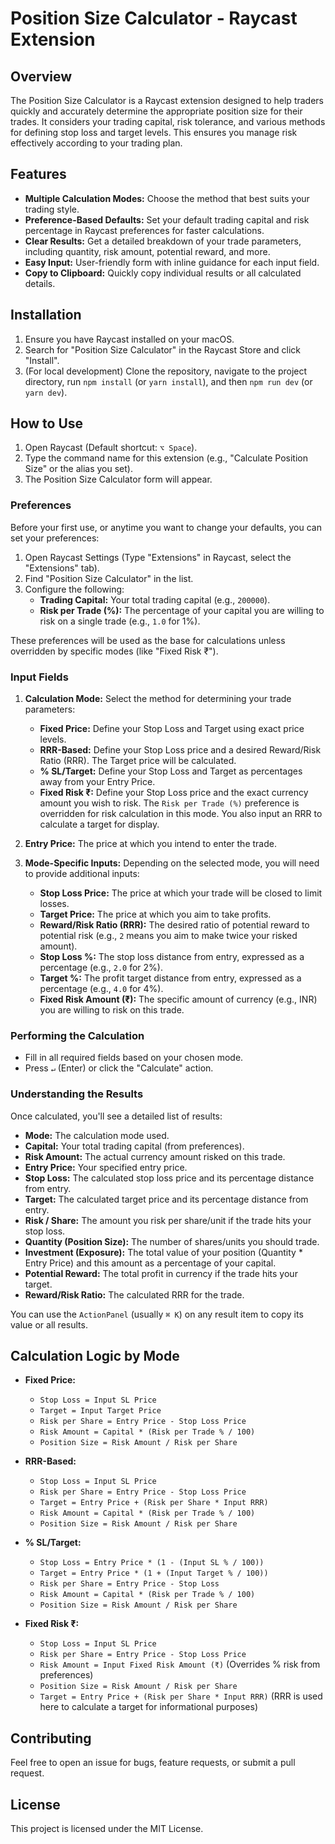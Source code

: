 # Position Size Calculator - Raycast Extension

## Overview

The Position Size Calculator is a Raycast extension designed to help traders quickly and accurately determine the appropriate position size for their trades. It considers your trading capital, risk tolerance, and various methods for defining stop loss and target levels. This ensures you manage risk effectively according to your trading plan.

## Features

- **Multiple Calculation Modes:** Choose the method that best suits your trading style.
- **Preference-Based Defaults:** Set your default trading capital and risk percentage in Raycast preferences for faster calculations.
- **Clear Results:** Get a detailed breakdown of your trade parameters, including quantity, risk amount, potential reward, and more.
- **Easy Input:** User-friendly form with inline guidance for each input field.
- **Copy to Clipboard:** Quickly copy individual results or all calculated details.

## Installation

1.  Ensure you have Raycast installed on your macOS.
2.  Search for "Position Size Calculator" in the Raycast Store and click "Install".
3.  (For local development) Clone the repository, navigate to the project directory, run `npm install` (or `yarn install`), and then `npm run dev` (or `yarn dev`).

## How to Use

1.  Open Raycast (Default shortcut: `⌥ Space`).
2.  Type the command name for this extension (e.g., "Calculate Position Size" or the alias you set).
3.  The Position Size Calculator form will appear.

### Preferences

Before your first use, or anytime you want to change your defaults, you can set your preferences:

1.  Open Raycast Settings (Type "Extensions" in Raycast, select the "Extensions" tab).
2.  Find "Position Size Calculator" in the list.
3.  Configure the following:
    - **Trading Capital:** Your total trading capital (e.g., `200000`).
    - **Risk per Trade (%):** The percentage of your capital you are willing to risk on a single trade (e.g., `1.0` for 1%).

These preferences will be used as the base for calculations unless overridden by specific modes (like "Fixed Risk ₹").

### Input Fields

1.  **Calculation Mode:** Select the method for determining your trade parameters:

    - **Fixed Price:** Define your Stop Loss and Target using exact price levels.
    - **RRR-Based:** Define your Stop Loss price and a desired Reward/Risk Ratio (RRR). The Target price will be calculated.
    - **% SL/Target:** Define your Stop Loss and Target as percentages away from your Entry Price.
    - **Fixed Risk ₹:** Define your Stop Loss price and the exact currency amount you wish to risk. The `Risk per Trade (%)` preference is overridden for risk calculation in this mode. You also input an RRR to calculate a target for display.

2.  **Entry Price:** The price at which you intend to enter the trade.

3.  **Mode-Specific Inputs:** Depending on the selected mode, you will need to provide additional inputs:
    - **Stop Loss Price:** The price at which your trade will be closed to limit losses.
    - **Target Price:** The price at which you aim to take profits.
    - **Reward/Risk Ratio (RRR):** The desired ratio of potential reward to potential risk (e.g., `2` means you aim to make twice your risked amount).
    - **Stop Loss %:** The stop loss distance from entry, expressed as a percentage (e.g., `2.0` for 2%).
    - **Target %:** The profit target distance from entry, expressed as a percentage (e.g., `4.0` for 4%).
    - **Fixed Risk Amount (₹):** The specific amount of currency (e.g., INR) you are willing to risk on this trade.

### Performing the Calculation

- Fill in all required fields based on your chosen mode.
- Press `↵` (Enter) or click the "Calculate" action.

### Understanding the Results

Once calculated, you'll see a detailed list of results:

- **Mode:** The calculation mode used.
- **Capital:** Your total trading capital (from preferences).
- **Risk Amount:** The actual currency amount risked on this trade.
- **Entry Price:** Your specified entry price.
- **Stop Loss:** The calculated stop loss price and its percentage distance from entry.
- **Target:** The calculated target price and its percentage distance from entry.
- **Risk / Share:** The amount you risk per share/unit if the trade hits your stop loss.
- **Quantity (Position Size):** The number of shares/units you should trade.
- **Investment (Exposure):** The total value of your position (Quantity \* Entry Price) and this amount as a percentage of your capital.
- **Potential Reward:** The total profit in currency if the trade hits your target.
- **Reward/Risk Ratio:** The calculated RRR for the trade.

You can use the `ActionPanel` (usually `⌘ K`) on any result item to copy its value or all results.

## Calculation Logic by Mode

- **Fixed Price:**

  - `Stop Loss = Input SL Price`
  - `Target = Input Target Price`
  - `Risk per Share = Entry Price - Stop Loss Price`
  - `Risk Amount = Capital * (Risk per Trade % / 100)`
  - `Position Size = Risk Amount / Risk per Share`

- **RRR-Based:**

  - `Stop Loss = Input SL Price`
  - `Risk per Share = Entry Price - Stop Loss Price`
  - `Target = Entry Price + (Risk per Share * Input RRR)`
  - `Risk Amount = Capital * (Risk per Trade % / 100)`
  - `Position Size = Risk Amount / Risk per Share`

- **% SL/Target:**

  - `Stop Loss = Entry Price * (1 - (Input SL % / 100))`
  - `Target = Entry Price * (1 + (Input Target % / 100))`
  - `Risk per Share = Entry Price - Stop Loss`
  - `Risk Amount = Capital * (Risk per Trade % / 100)`
  - `Position Size = Risk Amount / Risk per Share`

- **Fixed Risk ₹:**
  - `Stop Loss = Input SL Price`
  - `Risk per Share = Entry Price - Stop Loss Price`
  - `Risk Amount = Input Fixed Risk Amount (₹)` (Overrides % risk from preferences)
  - `Position Size = Risk Amount / Risk per Share`
  - `Target = Entry Price + (Risk per Share * Input RRR)` (RRR is used here to calculate a target for informational purposes)

## Contributing

Feel free to open an issue for bugs, feature requests, or submit a pull request.

## License

This project is licensed under the MIT License.
